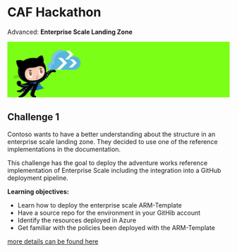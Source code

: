 # CAF Hackathon

Advanced: **Enterprise Scale Landing Zone**

![CAF Hackathon Header](/media/caf-hackathon-header.png)

## Challenge 1

Contoso wants to have a better understanding about the structure in an enterprise scale landing zone. They decided to use one of the reference implementations in the documentation.

This challenge has the goal to deploy the adventure works reference implementation of Enterprise Scale including the integration into a GitHub deployment pipeline.

**Learning objectives:**

- Learn how to deploy the enterprise scale ARM-Template
- Have a source repo for the environment in your GitHib account
- Identify the resources deployed in Azure
- Get familiar with the policies been deployed with the ARM-Template

[more details can be found here](https://github.com/Azure/Enterprise-Scale/blob/main/docs/reference/adventureworks/README.md)
